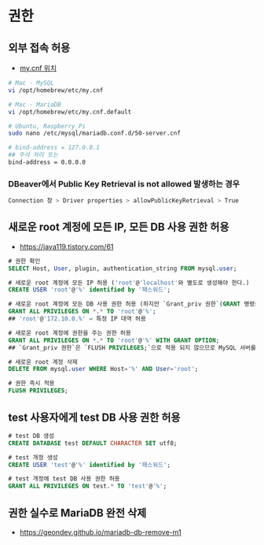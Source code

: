# 권한
## 외부 접속 허용
* [my.cnf 위치](https://docs.3rdeyesys.com/database/ncloud_database_mysql_mariadb_config_my_cnf.html#mysql)
```sh
# Mac - MySQL
vi /opt/homebrew/etc/my.cnf

# Mac - MariaDB
vi /opt/homebrew/etc/my.cnf.default

# Ubuntu, Raspberry Pi
sudo nano /etc/mysql/mariadb.conf.d/50-server.cnf
```
```sh
# bind-address = 127.0.0.1
## 주석 처리 또는
bind-address = 0.0.0.0
```

### DBeaver에서 Public Key Retrieval is not allowed 발생하는 경우
```sh
Connection 창 > Driver properties > allowPublicKeyRetrieval > True
```

## 새로운 root 계정에 모든 IP, 모든 DB 사용 권한 허용
* https://java119.tistory.com/61
```sql
# 권한 확인
SELECT Host, User, plugin, authentication_string FROM mysql.user;

# 새로운 root 계정에 모든 IP 허용 ('root'@'localhost'와 별도로 생성해야 한다.)
CREATE USER 'root'@'%' identified by '패스워드';

# 새로운 root 계정에 모든 DB 사용 권한 허용 (하지만 `Grant_priv 권한`(GRANT 명령을 사용하는 권한)만 들어가지 않는다.)
GRANT ALL PRIVILEGES ON *.* TO 'root'@'%';
## 'root'@'172.10.0.%' = 특정 IP 대역 허용

# 새로운 root 계정에 권한을 주는 권한 허용
GRANT ALL PRIVILEGES ON *.* TO 'root'@'%' WITH GRANT OPTION;
## `Grant_priv 권한`은 `FLUSH PRIVILEGES;`으로 적용 되지 않으므로 MySQL 서버를 재시작 한다.

# 새로운 root 계정 삭제
DELETE FROM mysql.user WHERE Host='%' AND User='root';

# 권한 즉시 적용
FLUSH PRIVILEGES;
```

## test 사용자에게 test DB 사용 권한 허용
```sql
# test DB 생성
CREATE DATABASE test DEFAULT CHARACTER SET utf8;

# test 개정 생성
CREATE USER 'test'@'%' identified by '패스워드';

# test 개정에 test DB 사용 권한 허용
GRANT ALL PRIVILEGES ON test.* TO 'test'@'%';
```

## 권한 실수로 MariaDB 완전 삭제
* https://geondev.github.io/mariadb-db-remove-m1
